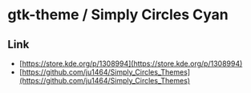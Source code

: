 

# gtk-theme / Simply Circles Cyan


## Link

* [https://store.kde.org/p/1308994](https://store.kde.org/p/1308994)
* [https://github.com/ju1464/Simply_Circles_Themes](https://github.com/ju1464/Simply_Circles_Themes)
